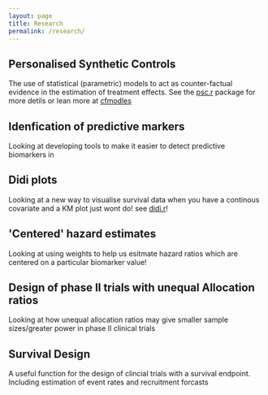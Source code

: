 ```yaml
---
layout: page
title: Research
permalink: /research/
---
```


## Personalised Synthetic Controls

The use of statistical (parametric) models to act as counter-factual evidence
in the estimation of treatment effects.  See the [psc.r](https://github.com/richJJackson/psc)
package for more detils or lean more at [cfmodles](https://richjjackson.github.io/cfmodels/)

## Idenfication of predictive markers

Looking at developing tools to make it easier to detect predictive biomarkers in

## Didi plots

Looking at a new way to visualise survival data when you have a continous
covariate and a KM plot just wont do! see [didi.r](https://github.com/richJJackson/didi)!

## 'Centered' hazard estimates

Looking at using weights to help us esitmate hazard ratios which are centered on
a particular biomarker value!

## Design of phase II trials with unequal Allocation ratios

Looking at how unequal allocation ratios may give smaller sample sizes/greater
power in phase II clinical trials

## Survival Design

A useful function for the design of clincial trials with a survival endpoint.
Including estimation of event rates and recruitment forcasts











